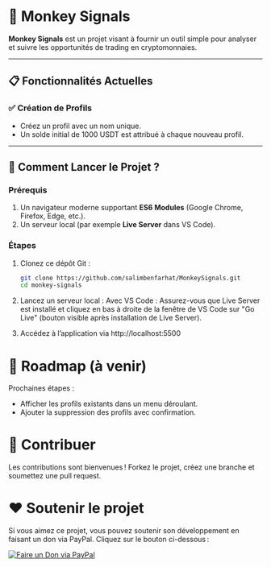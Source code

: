 # 🐒 Monkey Signals

**Monkey Signals** est un projet visant à fournir un outil simple pour analyser et suivre les opportunités de trading en cryptomonnaies.

---

## 📋 Fonctionnalités Actuelles

### ✅ Création de Profils
- Créez un profil avec un nom unique.
- Un solde initial de 1000 USDT est attribué à chaque nouveau profil.

---

## 🚀 Comment Lancer le Projet ?

### Prérequis
1. Un navigateur moderne supportant **ES6 Modules** (Google Chrome, Firefox, Edge, etc.).
2. Un serveur local (par exemple **Live Server** dans VS Code).

### Étapes
1. Clonez ce dépôt Git :
   ```bash
   git clone https://github.com/salimbenfarhat/MonkeySignals.git
   cd monkey-signals

2. Lancez un serveur local :
    Avec VS Code : Assurez-vous que Live Server est installé et cliquez en bas à droite de la fenêtre de VS Code sur "Go Live" (bouton visible après installation de Live Server).

3. Accédez à l’application via http://localhost:5500

# 🌟 Roadmap (à venir)
Prochaines étapes :
- Afficher les profils existants dans un menu déroulant.
- Ajouter la suppression des profils avec confirmation.

# 🤝 Contribuer
Les contributions sont bienvenues ! Forkez le projet, créez une branche et soumettez une pull request.

# ❤️ Soutenir le projet
Si vous aimez ce projet, vous pouvez soutenir son développement en faisant un don via PayPal. Cliquez sur le bouton ci-dessous :

[![Faire un Don via PayPal](https://img.shields.io/badge/Faire%20un%20Don-PayPal-blue?style=for-the-badge&logo=paypal)](https://salim.link/paypal)
